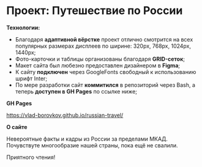 # Проект: Путешествие по России

**Технологии:**

* Благодаря **адаптивной вёрстке** проект отлично смотрится на всех популярных размерах дисплеев по ширине: 320px, 768px, 1024px, 1440px;
* Фото-карточки и таблицы организованы благодаря **GRID-сеток**;
* Макет сайта был любезно предоставлен дизайнером в **Figma**;
* К сайту **подключен** через GoogleFonts свободный к использованию шрифт Inter;
* По мере разработки сайт **коммитился** в репозиторий через Bash, а теперь **доступен в GH Pages** по ссылке ниже;


**GH Pages**

https://vlad-borovkov.github.io/russian-travel/

**О сайте**

Невероятные факты и кадры из России за пределами МКАД. Почувствуте многообразие нашей страны, пока ещё не свалили. 

Приятного чтения!

